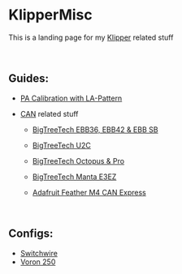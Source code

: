 # KlipperMisc

This is a landing page for my [Klipper](https://github.com/Klipper3d/klipper) related stuff

<br>

## Guides:

* [PA Calibration with LA-Pattern](PA-Calibration/README.md)

* [CAN](CAN/) related stuff

  * [BigTreeTech EBB36, EBB42 & EBB SB](CAN/BigTreeTech-EBB/)
  * [BigTreeTech U2C](CAN/BigTreeTech-U2C/)
  * [BigTreeTech Octopus & Pro](CAN/BigTreeTech-Octopus/README.md)
  * [BigTreeTech Manta E3EZ](CAN/BigTreeTech-MantaE3EZ/README.md)

  * [Adafruit Feather M4 CAN Express](CAN/Feather-M4-CAN/)

<br>

## Configs:

* [Switchwire](Switchwire/)
* [Voron 250](Voron250/)

